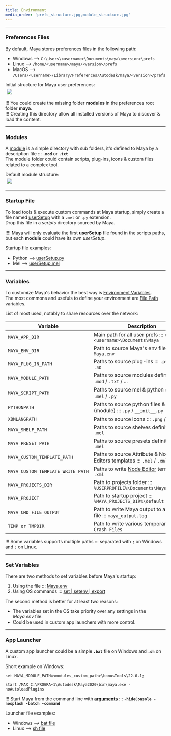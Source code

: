 ```yaml
---
title: Environment
media_order: 'prefs_structure.jpg,module_structure.jpg'
---
```


___
### Preferences Files

By default, Maya stores preferences files in the following path:  
- Windows --> `C:\Users\<username>\Documents\maya\<version>\prefs`  
- Linux --> `/home/<username>/maya/<version>/prefs`  
- MacOS --> `/Users/<username>/Library/Preferences/Autodesk/maya/<version>/prefs`  

Initial structure for Maya user preferences:  
<img src="environment/prefs_structure.jpg" style="align:left;margin:5px 5px">  

!!! You could create the missing folder **modules** in the preferences root folder **maya**.  
!!! Creating this directory allow all installed versions of Maya to discover & load the content.  

___
### Modules
A [module](https://help.autodesk.com/view/MAYAUL/2020/ENU/?guid=__developer_Maya_SDK_MERGED_Distributing_Maya_Plug_ins_DistributingUsingModules_Maya_module_paths_folders_and_html) is a simple directory with sub folders, it's defined to Maya by a description file ::: **`.mod`** or **`.txt`**  
The module folder could contain scripts, plug-ins, icons & custom files related to a complex tool.

Default module structure:  
<img src="environment/module_structure.jpg" style="align:left;margin:5px 5px">  

___
### Startup File

To load tools & execute custom commands at Maya startup, simply create a file named [userSetup](https://help.autodesk.com/view/MAYAUL/2020/ENU/?guid=GUID-F3D60949-2372-47F5-B8D6-78D73F78D587) with a `.mel` or `.py` extension.  
Drop this file in a *scripts* directory sourced by Maya.  

!!!! Maya will only evaluate the first **userSetup** file found in the scripts paths, but each **module** could have its own *userSetup*.  

Startup file examples:  
- Python --> [userSetup.py](https://github.com/mindsbreaker/rigging-course/raw/main/content_files/files/startups/userSetup.py) 
- Mel --> [userSetup.mel](https://github.com/mindsbreaker/rigging-course/raw/main/content_files/files/startups/userSetup.mel)

___
### Variables

To customize Maya's behavior the best way is [Environment Variables](https://help.autodesk.com/view/MAYAUL/2020/ENU/?guid=GUID-925EB3B5-1839-45ED-AA2E-3184E3A45AC7).  
The most commons and usefuls to define your environment are [File Path](https://help.autodesk.com/view/MAYAUL/2020/ENU/?guid=GUID-228CCA33-4AFE-4380-8C3D-18D23F7EAC72) variables.

List of most used, notably to share resources over the network:

| Variable                          | Description               
| -----------------------           | --------------------------
| `MAYA_APP_DIR`                    | Main path for all user prefs ::: `c:\Users\<username>\Documents\Maya`
| `MAYA_ENV_DIR`                    | Path to source Maya's env file ::: `Maya.env`
| `MAYA_PLUG_IN_PATH`               | Paths to source plug-ins ::: `.py` / `.mll` / `.so`
| `MAYA_MODULE_PATH`                | Paths to source modules definitions ::: `.mod` / `.txt` / ...
| `MAYA_SCRIPT_PATH`                | Paths to source mel & python scripts ::: `.mel` / `.py`
| `PYTHONPATH`                      | Paths to source python files & folders (module) ::: `.py` / `__init__.py`
| `XBMLANGPATH`                     | Paths to source icons ::: `.png` / `.svg` / ...
| `MAYA_SHELF_PATH`                 | Paths to source shelves definitions ::: `.mel`
| `MAYA_PRESET_PATH`                | Paths to source presets definitions ::: `.mel`
| `MAYA_CUSTOM_TEMPLATE_PATH`       | Paths to source Attribute & Node Editors templates ::: `.mel` / `.xml`
| `MAYA_CUSTOM_TEMPLATE_WRITE_PATH` | Paths to write [Node Editor](https://help.autodesk.com/view/MAYAUL/2020/ENU/?guid=GUID-C1E02C84-8CCF-4B3D-B080-F4A379AD1FCB) templates ::: `.xml`
| `MAYA_PROJECTS_DIR`               | Path to projects folder ::: `%USERPROFILE%\Documents\Maya\projects`
| `MAYA_PROJECT`                    | Path to startup project ::: `%MAYA_PROJECTS_DIR%\default`
| `MAYA_CMD_FILE_OUTPUT`            | Path to write Maya output to an external file ::: `maya_output.log`
| `TEMP or TMPDIR`                  | Path to write various temporary files ::: `Crash Files`

!!! Some variables supports multiple paths ::: separated with **`;`** on Windows and **`:`** on Linux. 

___
### Set Variables

There are two methods to set variables before Maya's startup:

1. Using the file ::: [Maya.env](https://help.autodesk.com/view/MAYAUL/2020/ENU/?guid=GUID-8EFB1AC1-ED7D-4099-9EEE-624097872C04)
2. Using OS commands ::: [set | setenv | export](https://help.autodesk.com/view/MAYAUL/2020/ENU/?guid=GUID-1D8B1A57-6FA3-4494-8FEC-87DA2A38FD35)

The second method is better for at least two reasons:
- The variables set in the OS take priority over any settings in the *Maya.env* file.
- Could be used in custom app launchers with more control.

___
### App Launcher

A custom app launcher could be a simple **`.bat`** file on Windows and **`.sh`** on Linux.  

Short example on Windows:  
```
set MAYA_MODULE_PATH=<modules_custom_path>\bonusTools\22.0.1;

start /MAX C:\PROGRA~1\Autodesk\Maya2020\bin\maya.exe -noAutoloadPlugins
```
!!! Start Maya from the command line with [**arguments**](https://help.autodesk.com/view/MAYAUL/2020/ENU/?guid=GUID-2E5D1D43-DC3D-4CB2-9A35-757598220F22) ::: **`-hideConsole -nosplash -batch -command`**  

Launcher file examples:
- Windows --> [bat file](https://github.com/mindsbreaker/rigging-course/raw/main/content_files/files/launchers/maya_2020.bat)
- Linux --> [sh file](https://github.com/mindsbreaker/rigging-course/raw/main/content_files/files/launchers/maya_2020.sh)

